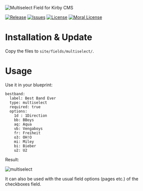 ![Multiselect Field for Kirby CMS](http://distantnative.com/remote/github/kirby-multiselect-github.png)  

[![Release](https://img.shields.io/github/release/distantnative/multiselect.svg)](https://github.com/distantnative/multiselect/releases)  [![Issues](https://img.shields.io/github/issues/distantnative/multiselect.svg)](https://github.com/distantnative/multiselect/issues) [![License](https://img.shields.io/badge/license-GPLv3-blue.svg)](https://raw.githubusercontent.com/distantnative/multiselect/master/LICENSE)
[![Moral License](https://img.shields.io/badge/buy-moral_license-8dae28.svg)](https://gumroad.com/l/kirby-multiselect)


# Installation & Update
Copy the files to `site/fields/multiselect/`.


# Usage

Use it in your blueprint:

```
bestband:
  label: Best Band Ever
  type: multiselect
  required: true
  options:
    1d : 1Direction
    bb: BBoys
    aq: Aqua
    vb: Vengaboys
    fr: Freiheit
    o3: OH!O
    mi: Miley
    bi: Bieber
    u2: U2
```

Result: 

![multiselect](https://cloud.githubusercontent.com/assets/3788865/7901802/8761ab8c-079b-11e5-98f2-a59f8a1d2e1c.gif)

It can also be used with the usual field options (pages etc.) of the checkboxes field.
